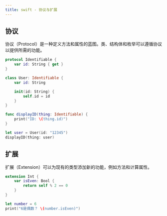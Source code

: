```yaml
---
title: swift - 协议与扩展
---
```

## 协议
协议（Protocol）是一种定义方法和属性的蓝图。类、结构体和枚举可以遵循协议以提供所需的功能。
```swift
protocol Identifiable {
    var id: String { get }
}

class User: Identifiable {
    var id: String

    init(id: String) {
        self.id = id
    }
}

func displayID(thing: Identifiable) {
    print("ID: \(thing.id)")
}

let user = User(id: "12345")
displayID(thing: user)
```

## 扩展
扩展（Extension）可以为现有的类型添加新的功能，例如方法和计算属性。
```swift
extension Int {
    var isEven: Bool {
        return self % 2 == 0
    }
}

let number = 6
print("6是偶数？ \(number.isEven)")
```